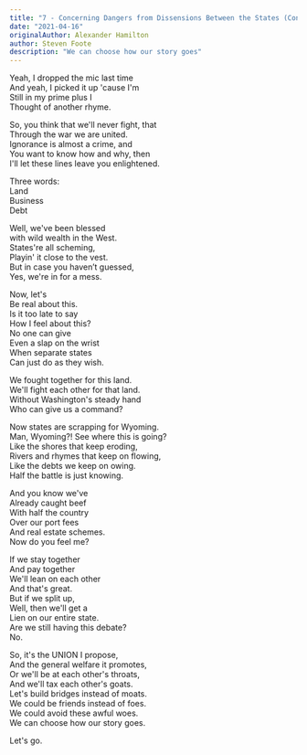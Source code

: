 ```yaml
---
title: "7 - Concerning Dangers from Dissensions Between the States (Continued)"
date: "2021-04-16"
originalAuthor: Alexander Hamilton
author: Steven Foote
description: "We can choose how our story goes"
---
```


Yeah, I dropped the mic last time<br/>
And yeah, I picked it up 'cause I'm<br/>
Still in my prime plus I<br/>
Thought of another rhyme.<br/>

So, you think that we'll never fight, that<br/>
Through the war we are united.<br/>
Ignorance is almost a crime, and<br/>
You want to know how and why, then<br/>
I'll let these lines leave you enlightened.<br/>

Three words:<br/>
Land<br/>
Business<br/>
Debt<br/>

Well, we've been blessed<br/>
with wild wealth in the West.<br/>
States're all scheming,<br/>
Playin' it close to the vest.<br/>
But in case you haven’t guessed,<br/>
Yes, we're in for a mess.<br/>

Now, let's<br/>
Be real about this.<br/>
Is it too late to say<br/>
How I feel about this?<br/>
No one can give<br/>
Even a slap on the wrist<br/>
When separate states<br/>
Can just do as they wish. <br/>

We fought together for this land.<br/>
We'll fight each other for that land.<br/>
Without Washington's steady hand<br/>
Who can give us a command?<br/>

Now states are scrapping for Wyoming.<br/>
Man, Wyoming?! See where this is going?<br/>
Like the shores that keep eroding,<br/>
Rivers and rhymes that keep on flowing,<br/>
Like the debts we keep on owing.<br/>
Half the battle is just knowing.<br/>

And you know we've<br/>
Already caught beef<br/>
With half the country<br/>
Over our port fees<br/>
And real estate schemes.<br/>
Now do you feel me?<br/>

If we stay together<br/>
And pay together<br/>
We'll lean on each other<br/>
And that's great.<br/>
But if we split up,<br/>
Well, then we'll get a<br/>
Lien on our entire state.<br/>
Are we still having this debate?<br/>
No.<br/>

So, it's the UNION I propose,<br/>
And the general welfare it promotes,<br/>
Or we'll be at each other's throats,<br/>
And we'll tax each other's goats.<br/>
Let's build bridges instead of moats.<br/>
We could be friends instead of foes.<br/>
We could avoid these awful woes.<br/>
We can choose how our story goes.<br/>

Let's go.